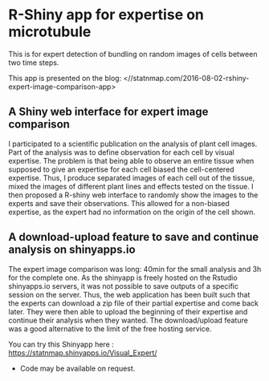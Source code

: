 # R-Shiny app for expertise on microtubule
This is for expert detection of bundling on random images of cells between two time steps.

This app is presented on the blog: <//statnmap.com/2016-08-02-rshiny-expert-image-comparison-app>

## A Shiny web interface for expert image comparison

I participated to a scientific publication on the analysis of plant cell images. Part of the analysis was to define observation for each cell by visual expertise. The problem is that being able to observe an entire tissue when supposed to give an expertise for each cell biased the cell-centered expertise.
Thus, I produce separated images of each cell out of the tissue, mixed the images of different plant lines and effects tested on the tissue. I then proposed a R-shiny web interface to randomly show the images to the experts and save their observations. This allowed for a non-biased expertise, as the expert had no information on the origin of the cell shown.

## A download-upload feature to save and continue analysis on shinyapps.io

The expert image comparison was long: 40min for the small analysis and 3h for the complete one. As the shinyapp is freely hosted on the Rstudio shinyapps.io servers, it was not possible to save outputs of a specific session on the server. Thus, the web application has been built such that the experts can download a zip file of their partial expertise and come back later. They were then able to upload the beginning of their expertise and continue their analysis when they wanted. The download/upload feature was a good alternative to the limit of the free hosting service.

You can try this Shinyapp here :
https://statnmap.shinyapps.io/Visual_Expert/
* Code may be available on request.
